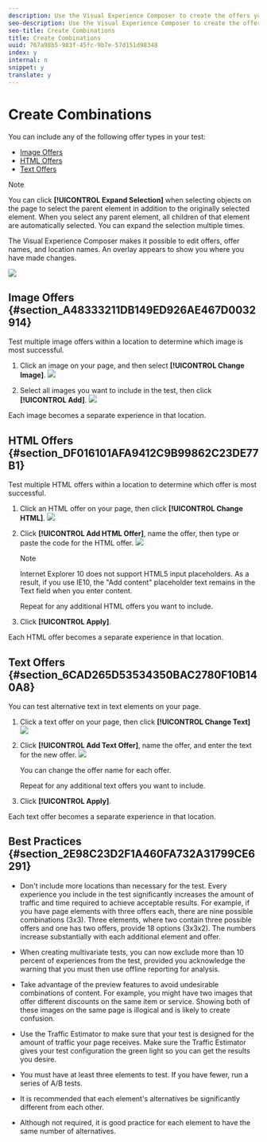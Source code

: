 ```yaml
---
description: Use the Visual Experience Composer to create the offers you want to include in your test.
seo-description: Use the Visual Experience Composer to create the offers you want to include in your test.
seo-title: Create Combinations
title: Create Combinations
uuid: 767a98b5-983f-45fc-9b7e-57d151d98348
index: y
internal: n
snippet: y
translate: y
---
```


# Create Combinations

You can include any of the following offer types in your test: 

* [ Image Offers](../../../c_activities/c_multivariate_testing/t_create_multivariate_test/c_add_offers.md#section_A48333211DB149ED926AE467D0032914)
* [ HTML Offers](../../../c_activities/c_multivariate_testing/t_create_multivariate_test/c_add_offers.md#section_DF016101AFA9412C9B99862C23DE77B1)
* [ Text Offers](../../../c_activities/c_multivariate_testing/t_create_multivariate_test/c_add_offers.md#section_6CAD265D53534350BAC2780F10B140A8)

>[!NOTE]
>
>You can click **[!UICONTROL  Expand Selection]** when selecting objects on the page to select the parent element in addition to the originally selected element. When you select any parent element, all children of that element are automatically selected. You can expand the selection multiple times. 



The Visual Experience Composer makes it possible to edit offers, offer names, and location names. An overlay appears to show you where you have made changes. 

![](assets/overlay.png) 

## Image Offers {#section_A48333211DB149ED926AE467D0032914}

Test multiple image offers within a location to determine which image is most successful. 


1. Click an image on your page, and then select **[!UICONTROL  Change Image]**. ![](assets/changeimage.png) 

1. Select all images you want to include in the test, then click **[!UICONTROL  Add]**. ![](assets/addimage.png) 



Each image becomes a separate experience in that location. 

## HTML Offers {#section_DF016101AFA9412C9B99862C23DE77B1}

Test multiple HTML offers within a location to determine which offer is most successful. 


1. Click an HTML offer on your page, then click **[!UICONTROL  Change HTML]**. ![](assets/changehtml.png) 

1. Click **[!UICONTROL  Add HTML Offer]**, name the offer, then type or paste the code for the HTML offer. ![](assets/editoffers.png) 


   >[!NOTE]
   >
   >Internet Explorer 10 does not support HTML5 input placeholders. As a result, if you use IE10, the "Add content" placeholder text remains in the Text field when you enter content.


   Repeat for any additional HTML offers you want to include. 

1. Click **[!UICONTROL  Apply]**.


Each HTML offer becomes a separate experience in that location. 

## Text Offers {#section_6CAD265D53534350BAC2780F10B140A8}

You can test alternative text in text elements on your page. 


1. Click a text offer on your page, then click **[!UICONTROL  Change Text]** ![](assets/changetext.png) 

1. Click **[!UICONTROL  Add Text Offer]**, name the offer, and enter the text for the new offer. ![](assets/changetexttext.png) 

   You can change the offer name for each offer. 

   Repeat for any additional text offers you want to include. 

1. Click **[!UICONTROL  Apply]**.


Each text offer becomes a separate experience in that location. 

## Best Practices {#section_2E98C23D2F1A460FA732A31799CE6291}


* Don't include more locations than necessary for the test. Every experience you include in the test significantly increases the amount of traffic and time required to achieve acceptable results. For example, if you have page elements with three offers each, there are nine possible combinations (3x3). Three elements, where two contain three possible offers and one has two offers, provide 18 options (3x3x2). The numbers increase substantially with each additional element and offer. 

* When creating multivariate tests, you can now exclude more than 10 percent of experiences from the test, provided you acknowledge the warning that you must then use offline reporting for analysis. 

* Take advantage of the preview features to avoid undesirable combinations of content. For example, you might have two images that offer different discounts on the same item or service. Showing both of these images on the same page is illogical and is likely to create confusion. 

* Use the Traffic Estimator to make sure that your test is designed for the amount of traffic your page receives. Make sure the Traffic Estimator gives your test configuration the green light so you can get the results you desire. 

* You must have at least three elements to test. If you have fewer, run a series of A/B tests. 

* It is recommended that each element's alternatives be significantly different from each other. 

* Although not required, it is good practice for each element to have the same number of alternatives. 


